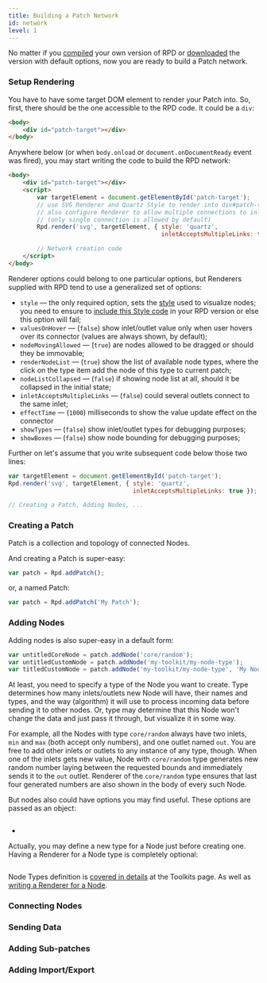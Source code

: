 ```yaml
---
title: Building a Patch Network
id: network
level: 1
---
```


No matter if you [compiled](./setup.html#Compilation) your own version of RPD or [downloaded](./setup.html#Download) the version with default options, now you are ready to build a Patch network.

<!-- Here's an example of a very simple patch, just to give you an idea on how easy it is to build one:

```html
<div id="patch-target"></div>
<script>
    var targetElement = document.getElementById('patch-target');
    var patch = Rpd.render('svg', targetElement, { style: 'quartz' });
    var randomNode = patch.addNode('core/random', 'Random');    
    var numberNode = patch.addNode('core/number', 'Number');
    randomNode.outlets['out'].connect(numberNode.inlets['in']);
    randomNode.inlets['min'].receive(10);
    randomNode.inlets['max'].receive(Kefir.repeat(function() {
        return Kefir.sequentially(1000, [100, 1000, 10000]);
    })); // will sequence 100, 1000, 10000, 100, 1000, 1000, ... sending new value every second
</script>
```

But of course that's not everything RPD capable of — there are much, much more possibilities covered below, and they may help you build very complex Patches. -->

### Setup Rendering

You have to have some target DOM element to render your Patch into. So, first,
there should be the one accessible to the RPD code. It could be a `div`:

```html
<body>
    <div id="patch-target"></div>
</body>
```

Anywhere below (or when `body.onload` or `document.onDocumentReady` event was fired), you may start writing the code to build the RPD network:

```html
<body>
    <div id="patch-target"></div>
    <script>
        var targetElement = document.getElementById('patch-target');
        // use SVG Renderer and Quartz Style to render into div#patch-target,
        // also configure Renderer to allow multiple connections to inlets
        // (only single connection is allowed by default)
        Rpd.render('svg', targetElement, { style: 'quartz',
                                           inletAcceptsMultipleLinks: true });

        // Network creation code
    </script>
</body>
```

Renderer options could belong to one particular options, but Renderers supplied with RPD tend to use a generalized set of options:

* `style` — the only required option, sets the [style](../examples.html#styles-and-renderers) used to visualize nodes; you need to ensure to [include this Style code](./setup.html#compilation-options) in your RPD version or else this option will fail;
* `valuesOnHover` — (`false`) show inlet/outlet value only when user hovers over its connector (values are always shown, by default);
* `nodeMovingAllowed` — (`true`) are nodes allowed to be dragged or should they be immovable;
* `renderNodeList` — (`true`) show the list of available node types, where the click on the type item add the node of this type to current patch;
* `nodeListCollapsed` — (`false`) if showing node list at all, should it be collapsed in the initial state;
* `inletAcceptsMultipleLinks` — (`false`) could several outlets connect to the same inlet;
* `effectTime` — (`1000`) milliseconds to show the value update effect on the connector
* `showTypes` — (`false`) show inlet/outlet types for debugging purposes;
* `showBoxes` — (`false`) show node bounding for debugging purposes;

Further on let's assume that you write subsequent code below those two lines:

```javascript
var targetElement = document.getElementById('patch-target');
Rpd.render('svg', targetElement, { style: 'quartz',
                                   inletAcceptsMultipleLinks: true });

// Creating a Patch, Adding Nodes, ...
```

### Creating a Patch

Patch is a collection and topology of connected Nodes.

And creating a Patch is super-easy:

```javascript
var patch = Rpd.addPatch();
```

or, a named Patch:

```javascript
var patch = Rpd.addPatch('My Patch');
```

### Adding Nodes

Adding nodes is also super-easy in a default form:

```javascript
var untitledCoreNode = patch.addNode('core/random');
var untitledCustomNode = patch.addNode('my-toolkit/my-node-type');
var titledCustomNode = patch.addNode('my-toolkit/my-node-type', 'My Node');
```

At least, you need to specify a type of the Node you want to create. Type determines how many inlets/outlets new Node will have, their names and types, and the way (algorithm) it will use to process incoming data before sending it to other nodes. Or, type may determine that this Node won't change the data and just pass it through, but visualize it in some way.

For example, all the Nodes with type `core/random` always have two inlets, `min` and `max` (both accept only numbers), and one outlet named `out`. You are free to add other inlets or outlets to any instance of any type, though. When one of the inlets gets new value, Node with `core/random` type generates new random number laying between the requested bounds and immediately sends it to the `out` outlet. Renderer of the `core/random` type ensures that last four generated numbers are also shown in the body of every such Node.

But nodes also could have options you may find useful. These options are passed as an object:

```javascript

```

*

Actually, you may define a new type for a Node just before creating one. Having a Renderer for a Node type is completely optional:

```javascript
```

Node Types definition is [covered in details](./toolkits.html#defining-node-type) at the Toolkits page. As well as [writing a Renderer for a Node](./toolkits.html#writing-node-renderer).

### Connecting Nodes

### Sending Data

### Adding Sub-patches

### Adding Import/Export
